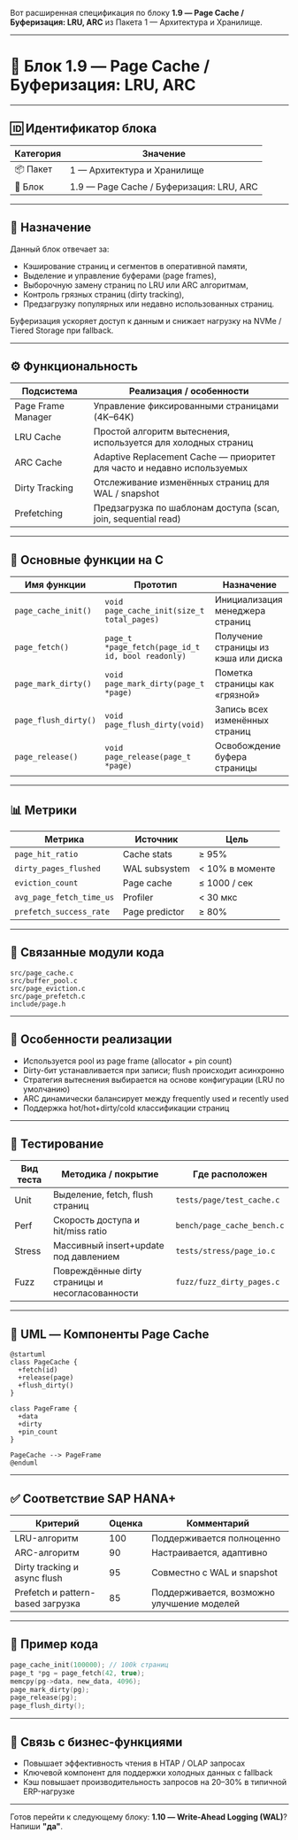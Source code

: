 Вот расширенная спецификация по блоку **1.9 — Page Cache / Буферизация: LRU, ARC** из Пакета 1 — Архитектура и Хранилище.

---

# 🧮 Блок 1.9 — Page Cache / Буферизация: LRU, ARC

---

## 🆔 Идентификатор блока

| Категория | Значение                                 |
| --------- | ---------------------------------------- |
| 📦 Пакет  | 1 — Архитектура и Хранилище              |
| 🔢 Блок   | 1.9 — Page Cache / Буферизация: LRU, ARC |

---

## 🎯 Назначение

Данный блок отвечает за:

* Кэширование страниц и сегментов в оперативной памяти,
* Выделение и управление буферами (page frames),
* Выборочную замену страниц по LRU или ARC алгоритмам,
* Контроль грязных страниц (dirty tracking),
* Предзагрузку популярных или недавно использованных страниц.

Буферизация ускоряет доступ к данным и снижает нагрузку на NVMe / Tiered Storage при fallback.

---

## ⚙️ Функциональность

| Подсистема         | Реализация / особенности                                                |
| ------------------ | ----------------------------------------------------------------------- |
| Page Frame Manager | Управление фиксированными страницами (4K–64K)                           |
| LRU Cache          | Простой алгоритм вытеснения, используется для холодных страниц          |
| ARC Cache          | Adaptive Replacement Cache — приоритет для часто и недавно используемых |
| Dirty Tracking     | Отслеживание изменённых страниц для WAL / snapshot                      |
| Prefetching        | Предзагрузка по шаблонам доступа (scan, join, sequential read)          |

---

## 🔧 Основные функции на C

| Имя функции          | Прототип                                          | Назначение                           |
| -------------------- | ------------------------------------------------- | ------------------------------------ |
| `page_cache_init()`  | `void page_cache_init(size_t total_pages)`        | Инициализация менеджера страниц      |
| `page_fetch()`       | `page_t *page_fetch(page_id_t id, bool readonly)` | Получение страницы из кэша или диска |
| `page_mark_dirty()`  | `void page_mark_dirty(page_t *page)`              | Пометка страницы как «грязной»       |
| `page_flush_dirty()` | `void page_flush_dirty(void)`                     | Запись всех изменённых страниц       |
| `page_release()`     | `void page_release(page_t *page)`                 | Освобождение буфера страницы         |

---

## 📊 Метрики

| Метрика                  | Источник       | Цель            |
| ------------------------ | -------------- | --------------- |
| `page_hit_ratio`         | Cache stats    | ≥ 95%           |
| `dirty_pages_flushed`    | WAL subsystem  | < 10% в моменте |
| `eviction_count`         | Page cache     | ≤ 1000 / сек    |
| `avg_page_fetch_time_us` | Profiler       | < 30 мкс        |
| `prefetch_success_rate`  | Page predictor | ≥ 80%           |

---

## 📂 Связанные модули кода

```
src/page_cache.c
src/buffer_pool.c
src/page_eviction.c
src/page_prefetch.c
include/page.h
```

---

## 🧠 Особенности реализации

* Используется pool из page frame (allocator + pin count)
* Dirty-бит устанавливается при записи; flush происходит асинхронно
* Стратегия вытеснения выбирается на основе конфигурации (LRU по умолчанию)
* ARC динамически балансирует между frequently used и recently used
* Поддержка hot/hot+dirty/cold классификации страниц

---

## 🧪 Тестирование

| Вид теста | Методика / покрытие                             | Где расположен             |
| --------- | ----------------------------------------------- | -------------------------- |
| Unit      | Выделение, fetch, flush страниц                 | `tests/page/test_cache.c`  |
| Perf      | Скорость доступа и hit/miss ratio               | `bench/page_cache_bench.c` |
| Stress    | Массивный insert+update под давлением           | `tests/stress/page_io.c`   |
| Fuzz      | Повреждённые dirty страницы и несогласованности | `fuzz/fuzz_dirty_pages.c`  |

---

## 📐 UML — Компоненты Page Cache

```plantuml
@startuml
class PageCache {
  +fetch(id)
  +release(page)
  +flush_dirty()
}

class PageFrame {
  +data
  +dirty
  +pin_count
}

PageCache --> PageFrame
@enduml
```

---

## ✅ Соответствие SAP HANA+

| Критерий                          | Оценка | Комментарий                                |
| --------------------------------- | ------ | ------------------------------------------ |
| LRU-алгоритм                      | 100    | Поддерживается полноценно                  |
| ARC-алгоритм                      | 90     | Настраивается, адаптивно                   |
| Dirty tracking и async flush      | 95     | Совместно с WAL и snapshot                 |
| Prefetch и pattern-based загрузка | 85     | Поддерживается, возможно улучшение моделей |

---

## 📎 Пример кода

```c
page_cache_init(100000); // 100k страниц
page_t *pg = page_fetch(42, true);
memcpy(pg->data, new_data, 4096);
page_mark_dirty(pg);
page_release(pg);
page_flush_dirty();
```

---

## 📌 Связь с бизнес-функциями

* Повышает эффективность чтения в HTAP / OLAP запросах
* Ключевой компонент для поддержки холодных данных с fallback
* Кэш повышает производительность запросов на 20–30% в типичной ERP-нагрузке

---

Готов перейти к следующему блоку: **1.10 — Write-Ahead Logging (WAL)**? Напиши **"да"**.

